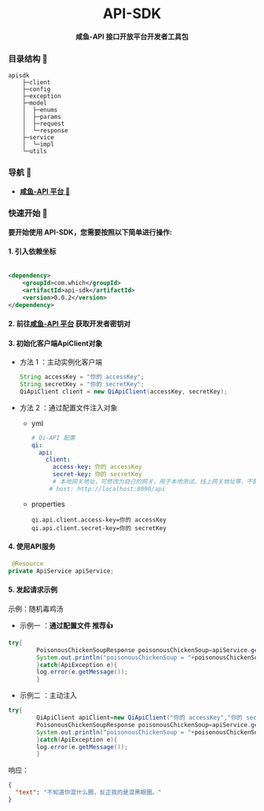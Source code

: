 <h1 align="center">API-SDK</h1>
<p align="center"><strong>咸鱼-API 接口开放平台开发者工具包</strong></p>

### 目录结构 📝

```text
apisdk
    ├─client
    ├─config
    ├─exception
    ├─model
    │  ├─enums
    │  ├─params
    │  ├─request
    │  └─response
    ├─service
    │  └─impl
    └─utils
```

### 导航 🧭

- **[咸鱼-API 平台 🔗](https://www.freefish.love/)**

### 快速开始 🚀

**要开始使用 API-SDK，您需要按照以下简单进行操作:**

#### 1. 引入依赖坐标

```xml

<dependency>
    <groupId>com.which</groupId>
    <artifactId>api-sdk</artifactId>
    <version>0.0.2</version>
</dependency>   
```

#### 2. 前往[咸鱼-API 平台](https://www.freefish.love/) 获取开发者密钥对

#### 3. 初始化客户端ApiClient对象

- 方法 1 ：主动实例化客户端

  ```java
  String accessKey = "你的 accessKey";
  String secretKey = "你的 secretKey";
  QiApiClient client = new QiApiClient(accessKey, secretKey);
  ```

- 方法 2 ：通过配置文件注入对象

    - yml

      ```yml
      # Qi-API 配置
      qi:
        api:
          client:
            access-key: 你的 accessKey
            secret-key: 你的 secretKey
            # 本地网关地址，可修改为自己的网关，用于本地测试，线上网关地址等，不配置默认平台的网关
           # host: http://localhost:8090/api
      ```

    - properties

      ```properties
      qi.api.client.access-key=你的 accessKey
      qi.api.client.secret-key=你的 secretKey
      ```

#### 4. 使用API服务

   ```java
    @Resource
private ApiService apiService;
   ```

#### 5. 发起请求示例

示例：随机毒鸡汤

- 示例一 ：**通过配置文件 推荐👍**

```java
try{
        PoisonousChickenSoupResponse poisonousChickenSoup=apiService.getPoisonousChickenSoup();
        System.out.println("poisonousChickenSoup = "+poisonousChickenSoup);
        }catch(ApiException e){
        log.error(e.getMessage());
        }
```

- 示例二 ：主动注入

```java
try{
        QiApiClient apiClient=new QiApiClient("你的 accessKey","你的 secretKey");
        PoisonousChickenSoupResponse poisonousChickenSoup=apiService.getPoisonousChickenSoup(apiClient);
        System.out.println("poisonousChickenSoup = "+poisonousChickenSoup);
        }catch(ApiException e){
        log.error(e.getMessage());
        }
```

响应：

```json
{
  "text": "不知道你混什么圈，反正我的是混黑眼圈。"
}
```